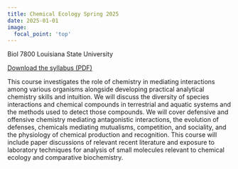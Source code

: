 ```yaml
---
title: Chemical Ecology Spring 2025
date: 2025-01-01
image:
  focal_point: 'top'
---
```


Biol 7800 Louisiana State University

[Download the syllabus (PDF)](ChemicalEcology_Spring2025.pdf)

<!--more-->

  
This course investigates the role of chemistry in mediating interactions among various organisms alongside developing practical analytical chemistry skills and intuition. We will discuss the diversity of species interactions and chemical compounds in terrestrial and aquatic systems and the methods used to detect those compounds. We will cover defensive and offensive chemistry mediating antagonistic interactions, the evolution of defenses, chemicals mediating mutualisms, competition, and sociality, and the physiology of chemical production and recognition. This course will include paper discussions of relevant recent literature and exposure to laboratory techniques for analysis of small molecules relevant to chemical ecology and comparative biochemistry. 
